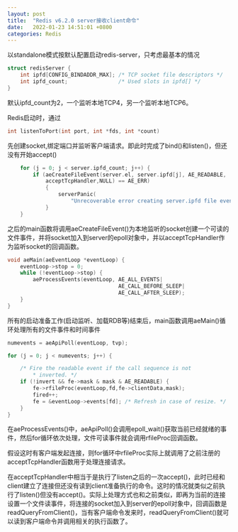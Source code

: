 ```yaml
---
layout: post
title:  "Redis v6.2.0 server接收client命令"
date:   2022-01-23 14:51:01 +0800
categories: Redis 
---
```


以standalone模式按默认配置启动redis-server，只考虑最基本的情况


```c
struct redisServer {
    int ipfd[CONFIG_BINDADDR_MAX]; /* TCP socket file descriptors */
    int ipfd_count;                /* Used slots in ipfd[] */
} 
```

默认ipfd_count为2，一个监听本地TCP4，另一个监听本地TCP6。

Redis启动时，通过
```c 
int listenToPort(int port, int *fds, int *count)
```
先创建socket,绑定端口并监听客户端请求。即此时完成了bind()和listen()，但还没有开始accept()

```c
    for (j = 0; j < server.ipfd_count; j++) {
        if (aeCreateFileEvent(server.el, server.ipfd[j], AE_READABLE,
            acceptTcpHandler,NULL) == AE_ERR)
            {
                serverPanic(
                    "Unrecoverable error creating server.ipfd file event.");
            }
    }
```
之后的main函数将调用aeCreateFileEvent()为本地监听的socket创建一个可读的文件事件，并将socket加入到server的epoll对象中，并以acceptTcpHandler作为监听socket的回调函数。

```c
void aeMain(aeEventLoop *eventLoop) {
    eventLoop->stop = 0;
    while (!eventLoop->stop) {
        aeProcessEvents(eventLoop, AE_ALL_EVENTS|
                                   AE_CALL_BEFORE_SLEEP|
                                   AE_CALL_AFTER_SLEEP);
    }
}
```
所有的启动准备工作(启动监听、加载RDB等)结束后，main函数调用aeMain()循环处理所有的文件事件和时间事件

```c
numevents = aeApiPoll(eventLoop, tvp);

for (j = 0; j < numevents; j++) {

    /* Fire the readable event if the call sequence is not
        * inverted. */
    if (!invert && fe->mask & mask & AE_READABLE) {
        fe->rfileProc(eventLoop,fd,fe->clientData,mask);
        fired++;
        fe = &eventLoop->events[fd]; /* Refresh in case of resize. */
    }
}    
```
在aeProcessEvents()中，aeApiPoll()会调用epoll_wait()获取当前已经就绪的事件，然后for循环依次处理，文件可读事件就会调用rfileProc回调函数。

假设这时有客户端发起连接，则for循环中rfileProc实际上就调用了之前注册的acceptTcpHandler函数用于处理连接请求。

在acceptTcpHandler中相当于是执行了listen之后的一次accept()，此时已经和client建立了连接但还没有读到client准备执行的命令。这时的情况就类似之前执行了listen()但没有accept()。实际上处理方式也和之前类似，即再为当前的连接设置一个文件读事件，将连接的socket加入到server的epoll对象中，回调函数是readQueryFromClient()，当有客户端命令发来时，readQueryFromClient()就可以读到客户端命令并调用相关的执行函数了。